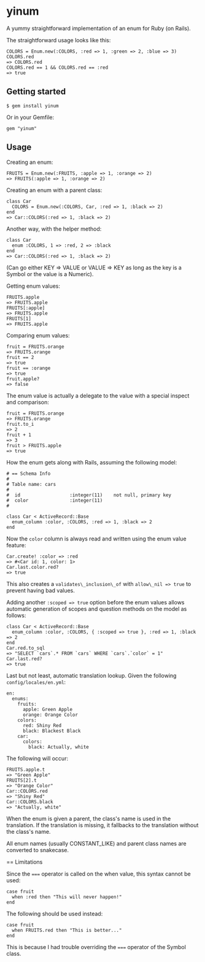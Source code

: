 # yinum

A yummy straightforward implementation of an enum for Ruby (on Rails).

The straightforward usage looks like this:

    COLORS = Enum.new(:COLORS, :red => 1, :green => 2, :blue => 3)
    COLORS.red
    => COLORS.red
    COLORS.red == 1 && COLORS.red == :red
    => true

## Getting started

    $ gem install yinum

Or in your Gemfile:

    gem "yinum"

## Usage

Creating an enum:

    FRUITS = Enum.new(:FRUITS, :apple => 1, :orange => 2)
    => FRUITS(:apple => 1, :orange => 2)

Creating an enum with a parent class:

    class Car
      COLORS = Enum.new(:COLORS, Car, :red => 1, :black => 2)
    end
    => Car::COLORS(:red => 1, :black => 2)

Another way, with the helper method:

    class Car
      enum :COLORS, 1 => :red, 2 => :black
    end
    => Car::COLORS(:red => 1, :black => 2)

(Can go either KEY => VALUE or VALUE => KEY as long as the key is a Symbol or the value is a Numeric).

Getting enum values:

    FRUITS.apple
    => FRUITS.apple
    FRUITS[:apple]
    => FRUITS.apple
    FRUITS[1]
    => FRUITS.apple

Comparing enum values:

    fruit = FRUITS.orange
    => FRUITS.orange
    fruit == 2
    => true
    fruit == :orange
    => true
    fruit.apple?
    => false

The enum value is actually a delegate to the value with a special inspect and comparison:

    fruit = FRUITS.orange
    => FRUITS.orange
    fruit.to_i
    => 2
    fruit + 1
    => 3
    fruit > FRUITS.apple
    => true

How the enum gets along with Rails, assuming the following model:

    # == Schema Info
    #
    # Table name: cars
    #
    #  id                  :integer(11)    not null, primary key
    #  color               :integer(11)
    #

    class Car < ActiveRecord::Base
      enum_column :color, :COLORS, :red => 1, :black => 2
    end

Now the `color` column is always read and written using the enum value feature:

    Car.create! :color => :red
    => #<Car id: 1, color: 1>
    Car.last.color.red?
    => true

This also creates a `validates\_inclusion\_of` with `allow\_nil => true` to prevent having bad values.

Adding another `:scoped => true` option before the enum values allows automatic generation of scopes and question
methods on the model as follows:

    class Car < ActiveRecord::Base
      enum_column :color, :COLORS, { :scoped => true }, :red => 1, :black => 2
    end
    Car.red.to_sql
    => "SELECT `cars`.* FROM `cars` WHERE `cars`.`color` = 1"
    Car.last.red?
    => true

Last but not least, automatic translation lookup.
Given the following `config/locales/en.yml`:

    en:
      enums:
        fruits:
          apple: Green Apple
          orange: Orange Color
        colors:
          red: Shiny Red
          black: Blackest Black
        car:
          colors:
            black: Actually, white

The following will occur:

    FRUITS.apple.t
    => "Green Apple"
    FRUITS[2].t
    => "Orange Color"
    Car::COLORS.red
    => "Shiny Red"
    Car::COLORS.black
    => "Actually, white"

When the enum is given a parent, the class's name is used in the translation.
If the translation is missing, it fallbacks to the translation without the class's name.

All enum names (usually CONSTANT\_LIKE) and parent class names are converted to snakecase.

== Limitations

Since the `===` operator is called on the when value, this syntax cannot be used:

    case fruit
      when :red then "This will never happen!"
    end

The following should be used instead:

    case fruit
      when FRUITS.red then "This is better..."
    end

This is because I had trouble overriding the `===` operator of the Symbol class.

